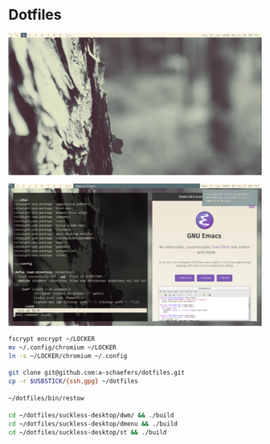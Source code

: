 # Dotfiles

![scrot1](screenshots/2020-01-26-203638_1366x768_scrot.png)

![scrot2](screenshots/2020-01-27-032512_1366x768_scrot.png)

```bash
fscrypt encrypt ~/LOCKER
mv ~/.config/chromium ~/LOCKER
ln -s ~/LOCKER/chromium ~/.config

git clone git@github.com:a-schaefers/dotfiles.git
cp -r $USBSTICK/{ssh,gpg} ~/dotfiles

~/dotfiles/bin/restow

cd ~/dotfiles/suckless-desktop/dwm/ && ./build
cd ~/dotfiles/suckless-desktop/dmenu && ./build
cd ~/dotfiles/suckless-desktop/st && ./build
```

